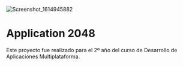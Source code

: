 ![Screenshot_1614945882](https://user-images.githubusercontent.com/56450738/110333699-33215d00-8022-11eb-8f0e-e5b7dfba3f2f.png)

# Application 2048

Este proyecto fue realizado para el 2º año del curso de Desarrollo de Aplicaciones Multiplataforma.
